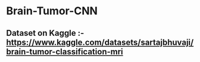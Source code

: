 # Brain-Tumor-CNN

## Dataset on Kaggle :- <a href = "https://www.kaggle.com/datasets/sartajbhuvaji/brain-tumor-classification-mri"> https://www.kaggle.com/datasets/sartajbhuvaji/brain-tumor-classification-mri</a>
